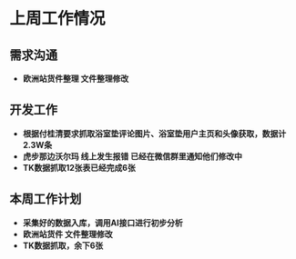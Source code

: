 # 上周工作情况
## **需求沟通**
- **欧洲站货件整理 文件整理修改**


## **开发工作**
- **根据付桂清要求抓取浴室垫评论图片、浴室垫用户主页和头像获取，数据计2.3W条**
- **虎步那边沃尔玛 线上发生报错 已经在微信群里通知他们修改中**
- **TK数据抓取12张表已经完成6张**

## **本周工作计划**
- **采集好的数据入库，调用AI接口进行初步分析**
- **欧洲站货件 文件整理修改**
- **TK数据抓取，余下6张**